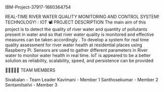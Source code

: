 IBM-Project-37917-1660364754

REAL-TIME RIVER WATER QUALITY MONITORING AND CONTROL SYSTEM!
TECHNOLOGY! : IOT
📽️ PROJECT DESCRIPTION
The main aim of this project is to detect the quality of river water and quantity of pollutants present in water and so that river water quality is monitored and effective measures can be taken accordingly . To develop a system for real time quality assessment for river water health at residential places using Raspberry Pi. Sensors are used to gather different parameters in River water to monitor water health in real time. IoT is appeared to be a better solution as reliability, scalability, speed, and persistence can be provided

👨🏿‍🤝‍👨🏻 TEAM MEMBERS

Sivabalan - Team Leader
Kavimani - Member 1
Santhosekumar - Member 2
Sentamilselvi - Member 3
